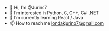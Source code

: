 - 👋 Hi, I’m @Jurino7
- 👀 I’m interested in Python, C, C++, C#, .NET
- 🌱 I’m currently learning React / Java
- 📫 How to reach me londakjurino7@gmail.com

<!---
Jurino7/Jurino7 is a ✨ special ✨ repository because its `README.md` (this file) appears on your GitHub profile.
You can click the Preview link to take a look at your changes.
--->
